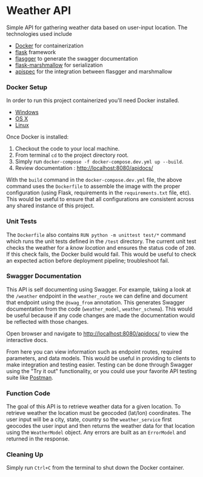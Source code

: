 # Weather API

Simple API for gathering weather data based on user-input location.  The technologies used include

- [Docker](https://www.docker.com/) for containerization
- [flask](https://palletsprojects.com/p/flask/) framework
- [flasgger](https://github.com/flasgger/flasgger) to generate the swagger documentation
- [flask-marshmallow](https://flask-marshmallow.readthedocs.io/en/latest/) for serialization
- [apispec](https://apispec.readthedocs.io/en/latest/) for the integration between flasgger and marshmallow

### Docker Setup

In order to run this project containerized you'll need Docker installed.

* [Windows](https://docs.docker.com/windows/started)
* [OS X](https://docs.docker.com/mac/started/)
* [Linux](https://docs.docker.com/linux/started/)

Once Docker is installed:

1.  Checkout the code to your local machine.
2.  From terminal `cd` to the project directory root.
3.  Simply run `docker-compose -f docker-compose.dev.yml up --build`. 
4.  Review documentation : [http://localhost:8080/apidocs/](http://localhost:8080/apidocs/) 
    
With the `build` command in the `docker-compose.dev.yml` file, the above command uses the `Dockerfile` to assemble 
the image with the proper configuration (using Flask, requirements in the `requirements.txt` file, etc).  This would be
useful to ensure that all configurations are consistent across any shared instance of this project.

### Unit Tests

The `Dockerfile` also contains `RUN python -m unittest test/*` command which runs the unit tests defined in the 
`/test` directory.  The current unit test checks the weather for a *know location* and ensures the status code of `200`.
If this check fails, the Docker build would fail.  This would be useful to check an expected action before deployment 
pipeline; troubleshoot fail.

### Swagger Documentation

This API is self documenting using Swagger.  For example, taking a look at the `/weather` endpoint in the `weather_route` 
we can define and document that endpoint using the `@swag_from` annotation.  This generates Swagger documentation from the code
(`weather_model`, `weather_schema`).  This would be useful because if any code changes are made the documentation would be
reflected with those changes.

Open browser and navigate to [http://localhost:8080/apidocs/](http://localhost:8080/apidocs/) to view the interactive docs.

From here you can view information such as endpoint routes, required parameters, and data models.  This would be useful
in providing to clients to make integration and testing easier.  Testing can be done through Swagger using the "Try it 
out" functionality, or you could use your favorite API testing suite like [Postman](https://www.postman.com/).

### Function Code

The goal of this API is to retrieve weather data for a given location.  To retrieve weather the location must be
geocoded (lat/lon) coordinates.  The user input will be a city, state, country so the `weather_service` first geocodes
the user input and then returns the weather data for that location using the `WeatherModel` object.  Any errors are 
built as an `ErrorModel` and returned in the response. 

### Cleaning Up

Simply run `Ctrl+C` from the terminal to shut down the Docker container.


